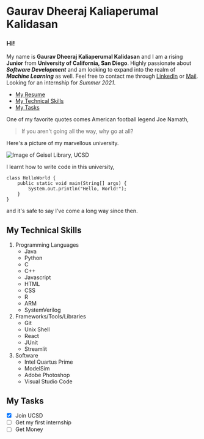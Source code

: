 # Gaurav Dheeraj Kaliaperumal Kalidasan

### Hi!

My name is **Gaurav Dheeraj Kaliaperumal Kalidasan** and I am a rising **Junior** from **University of California, San Diego**. Highly passionate about ***Software Development*** and am looking to expand into the realm of ***Machine Learning*** as well. Feel free to contact me through [LinkedIn](https://www.linkedin.com/in/gaurav-dheeraj/) or [Mail](mailto:gkaliape@ucsd.edu). Looking for an internship for *Summer 2021*.

 
  - [My Resume](resume/Resume_GauravDheeraj.pdf)
  - [My Technical Skills](#my-technical-skills)
  - [My Tasks](#my-tasks)
  

One of my favorite quotes comes American football legend Joe Namath,
> If you aren't going all the way, why go at all?

Here's a picture of my marvellous university.

![Image of Geisel Library, UCSD](https://upload.wikimedia.org/wikipedia/commons/4/44/Geisel_Library%2C_UCSD.jpg)

I learnt how to write code in this university, 

```
class HelloWorld {
    public static void main(String[] args) {
        System.out.println("Hello, World!"); 
    }
}
```

 and it's safe to say I've come a long way since then.

 ## My Technical Skills

1. Programming Languages 
    - Java
    - Python
    - C
    - C++
    - Javascript
    - HTML
    - CSS
    - R
    - ARM
    - SystemVerilog
2. Frameworks/Tools/Libraries
   - Git
   - Unix Shell
   - React
   - JUnit
   - Streamlit
3. Software
   - Intel Quartus Prime
   - ModelSim
   - Adobe Photoshop
   - Visual Studio Code

## My Tasks

- [x] Join UCSD
- [ ] Get my first internship
- [ ] Get Money